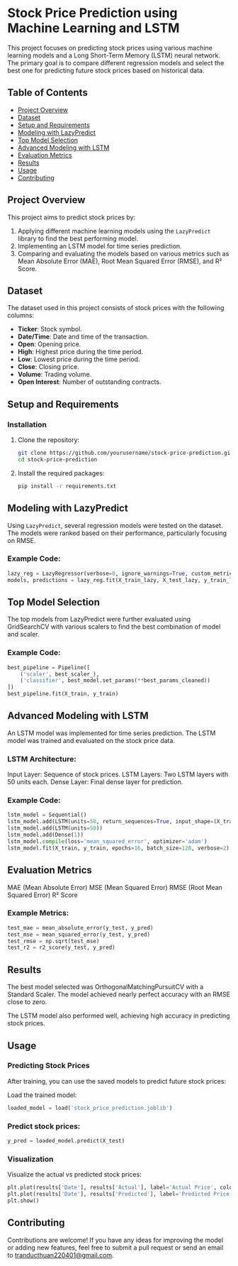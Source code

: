 # Stock Price Prediction using Machine Learning and LSTM

This project focuses on predicting stock prices using various machine learning models and a Long Short-Term Memory (LSTM) neural network. The primary goal is to compare different regression models and select the best one for predicting future stock prices based on historical data.

## Table of Contents
- [Project Overview](#project-overview)
- [Dataset](#dataset)
- [Setup and Requirements](#setup-and-requirements)
- [Modeling with LazyPredict](#modeling-with-lazypredict)
- [Top Model Selection](#top-model-selection)
- [Advanced Modeling with LSTM](#advanced-modeling-with-lstm)
- [Evaluation Metrics](#evaluation-metrics)
- [Results](#results)
- [Usage](#usage)
- [Contributing](#contributing)

## Project Overview
This project aims to predict stock prices by:
1. Applying different machine learning models using the `LazyPredict` library to find the best performing model.
2. Implementing an LSTM model for time series prediction.
3. Comparing and evaluating the models based on various metrics such as Mean Absolute Error (MAE), Root Mean Squared Error (RMSE), and R² Score.

## Dataset
The dataset used in this project consists of stock prices with the following columns:
- **Ticker**: Stock symbol.
- **Date/Time**: Date and time of the transaction.
- **Open**: Opening price.
- **High**: Highest price during the time period.
- **Low**: Lowest price during the time period.
- **Close**: Closing price.
- **Volume**: Trading volume.
- **Open Interest**: Number of outstanding contracts.

## Setup and Requirements

### Installation
1. Clone the repository:
    ```bash
    git clone https://github.com/yourusername/stock-price-prediction.git
    cd stock-price-prediction
    ```
2. Install the required packages:
    ```bash
    pip install -r requirements.txt
    ```

## Modeling with LazyPredict
Using `LazyPredict`, several regression models were tested on the dataset. The models were ranked based on their performance, particularly focusing on RMSE.

### Example Code:
```python
lazy_reg = LazyRegressor(verbose=0, ignore_warnings=True, custom_metric=mean_squared_error)
models, predictions = lazy_reg.fit(X_train_lazy, X_test_lazy, y_train_lazy, y_test_lazy)
```
## Top Model Selection
The top models from LazyPredict were further evaluated using GridSearchCV with various scalers to find the best combination of model and scaler.

### Example Code:
```python
best_pipeline = Pipeline([
    ('scaler', best_scaler_),
    ('classifier', best_model.set_params(**best_params_cleaned))
])
best_pipeline.fit(X_train, y_train)
```
## Advanced Modeling with LSTM
An LSTM model was implemented for time series prediction. The LSTM model was trained and evaluated on the stock price data.

### LSTM Architecture:
Input Layer: Sequence of stock prices.
LSTM Layers: Two LSTM layers with 50 units each.
Dense Layer: Final dense layer for prediction.
### Example Code:
```python
lstm_model = Sequential()
lstm_model.add(LSTM(units=50, return_sequences=True, input_shape=(X_train.shape[1], 1)))
lstm_model.add(LSTM(units=50))
lstm_model.add(Dense(1))
lstm_model.compile(loss='mean_squared_error', optimizer='adam')
lstm_model.fit(X_train, y_train, epochs=16, batch_size=128, verbose=2)
```
## Evaluation Metrics
MAE (Mean Absolute Error)
MSE (Mean Squared Error)
RMSE (Root Mean Squared Error)
R² Score
### Example Metrics:
```python
test_mae = mean_absolute_error(y_test, y_pred)
test_mse = mean_squared_error(y_test, y_pred)
test_rmse = np.sqrt(test_mse)
test_r2 = r2_score(y_test, y_pred)
```
## Results
The best model selected was OrthogonalMatchingPursuitCV with a Standard Scaler. The model achieved nearly perfect accuracy with an RMSE close to zero.

The LSTM model also performed well, achieving high accuracy in predicting stock prices.

## Usage
### Predicting Stock Prices
After training, you can use the saved models to predict future stock prices:

Load the trained model:
```python
loaded_model = load('stock_price_prediction.joblib')
```
### Predict stock prices:
```python
y_pred = loaded_model.predict(X_test)
```
### Visualization
Visualize the actual vs predicted stock prices:

```python
plt.plot(results['Date'], results['Actual'], label='Actual Price', color='blue', linewidth=2)
plt.plot(results['Date'], results['Predicted'], label='Predicted Price', color='red', linewidth=2)
plt.show()
```
## Contributing
Contributions are welcome! If you have any ideas for improving the model or adding new features, feel free to submit a pull request or send an email to [tranducthuan220401@gmail.com](mailto:tranducthuan220401@gmail.com).
